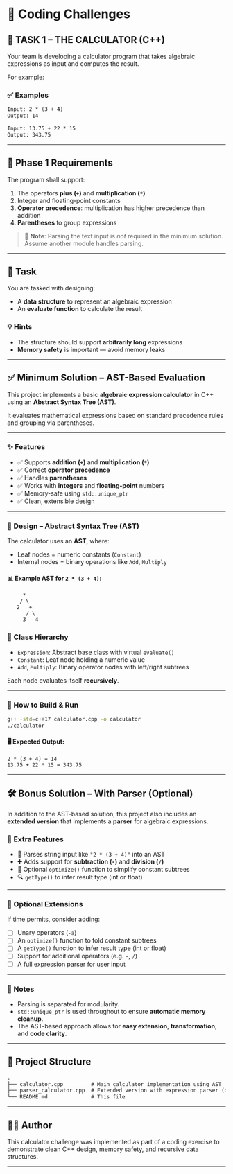 # 📐 Coding Challenges

## 🧮 TASK 1 – THE CALCULATOR (C++)

Your team is developing a calculator program that takes algebraic expressions as input and computes the result.  

For example:

### ✅ Examples

```txt
Input: 2 * (3 + 4)
Output: 14

Input: 13.75 + 22 * 15
Output: 343.75
```

---

## 📌 Phase 1 Requirements

The program shall support:

1. The operators **plus (`+`)** and **multiplication (`*`)**
2. Integer and floating-point constants
3. **Operator precedence**: multiplication has higher precedence than addition
4. **Parentheses** to group expressions

> 🚫 **Note**: Parsing the text input is *not* required in the minimum solution. Assume another module handles parsing.

---

## 🧠 Task

You are tasked with designing:

- A **data structure** to represent an algebraic expression  
- An **evaluate function** to calculate the result  

### 💡 Hints

- The structure should support **arbitrarily long** expressions  
- **Memory safety** is important — avoid memory leaks

---

## ✅ Minimum Solution – AST-Based Evaluation

This project implements a basic **algebraic expression calculator** in C++ using an **Abstract Syntax Tree (AST)**.  

It evaluates mathematical expressions based on standard precedence rules and grouping via parentheses.

---

### ✨ Features

- ✅ Supports **addition (`+`)** and **multiplication (`*`)**
- ✅ Correct **operator precedence**
- ✅ Handles **parentheses**
- ✅ Works with **integers** and **floating-point** numbers
- ✅ Memory-safe using `std::unique_ptr`
- ✅ Clean, extensible design

---

### 🧱 Design – Abstract Syntax Tree (AST)

The calculator uses an **AST**, where:

- Leaf nodes = numeric constants (`Constant`)
- Internal nodes = binary operations like `Add`, `Multiply`

#### 📊 Example AST for `2 * (3 + 4)`:

```
     *
    / \
   2   +
      / \
     3   4
```

### 🧩 Class Hierarchy

- `Expression`: Abstract base class with virtual `evaluate()`  
- `Constant`: Leaf node holding a numeric value  
- `Add`, `Multiply`: Binary operator nodes with left/right subtrees  

Each node evaluates itself **recursively**.

---

### 🧪 How to Build & Run

```bash
g++ -std=c++17 calculator.cpp -o calculator
./calculator
```

#### 🖥️ Expected Output:

```
2 * (3 + 4) = 14
13.75 + 22 * 15 = 343.75
```

---

## 🛠️ Bonus Solution – With Parser (Optional)

In addition to the AST-based solution, this project also includes an **extended version** that implements a **parser** for algebraic expressions.

### 🎁 Extra Features

- 🧮 Parses string input like `"2 * (3 + 4)"` into an AST
- ➕ Adds support for **subtraction (`-`)** and **division (`/`)**
- 🔄 Optional `optimize()` function to simplify constant subtrees
- 🔍 `getType()` to infer result type (int or float)

---

### 🔧 Optional Extensions

If time permits, consider adding:

- [ ] Unary operators (`-a`)
- [ ] An `optimize()` function to fold constant subtrees
- [ ] A `getType()` function to infer result type (int or float)
- [ ] Support for additional operators (e.g. `-`, `/`)
- [ ] A full expression parser for user input

---

### 🧼 Notes

- Parsing is separated for modularity.
- `std::unique_ptr` is used throughout to ensure **automatic memory cleanup**.
- The AST-based approach allows for **easy extension**, **transformation**, and **code clarity**.

---

## 📁 Project Structure

```txt
.
├── calculator.cpp         # Main calculator implementation using AST
├── parser_calculator.cpp  # Extended version with expression parser (optional)
└── README.md              # This file
```

---

## 👨‍💻 Author

This calculator challenge was implemented as part of a coding exercise to demonstrate clean C++ design, memory safety, and recursive data structures.

---